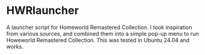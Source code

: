 # HWRlauncher
A launcher script for Homeworld Remastered Collection.
I took inspiration from various sources, and combined them into a simple pop-up menu to run Howeworld Remastered Collection. This was tested in Ubuntu 24.04 and works.
